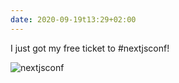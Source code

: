 ```yaml
---
date: 2020-09-19t13:29+02:00
---
```


I just got my free ticket to #nextjsconf!

![nextjsconf](/thoughts/1600514947/ticket.png)
